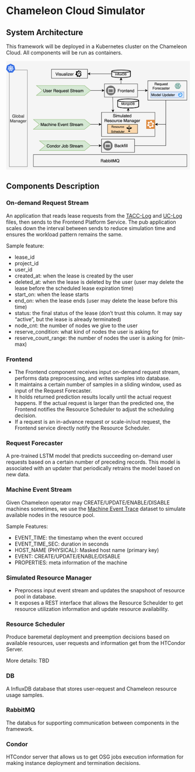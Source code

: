 # Chameleon Cloud Simulator

## System Architecture

This framework will be deployed in a Kubernetes cluster on the Chameleon Cloud. All components will be run as containers.

![arch](design/arch.png)



## Components Description

### On-demand Request Stream

An application that reads lease requests from the [TACC-Log](../datasets/lease_info_tacc.csv) and [UC-Log](../datasets/lease_info_uc.csv) files, then sends to the Frontend Platform Service.  The pub application scales down the interval between sends to reduce simulation time and ensures the workload pattern remains the same.

Sample feature:
- lease_id
- project_id
- user_id
- created_at: when the lease is created by the user
- deleted_at: when the lease is deleted by the user (user may delete the lease before the scheduled lease expiration time)
- start_on: when the lease starts
- end_on: when the lease ends (user may delete the lease before this time)
- status: the final status of the lease (don’t trust this column. It may say “active”, but the lease is already terminated)
- node_cnt: the number of nodes we give to the user
- reserve_condition: what kind of nodes the user is asking for
- reserve_count_range: the number of nodes the user is asking for (min-max)

### Frontend

- The Frontend component receives input on-demand request stream, performs data preprocessing, and writes samples into database.
- It maintains a certain number of samples in a sliding window, used as input of the Request Forecaster.
- It holds returned prediction results locally until the actual request happens. If the actual request is larger than the predicted one, the Frontend notifies the Resource Scheduler to adjust the scheduling decision.
- If a request is an in-advance request or scale-in/out request, the Frontend service directly notify the Resource Scheduler.

### Request Forecaster

A pre-trained LSTM model that predicts succeeding on-demand user requests based on a certain number of preceding records. This model is associated with an updater that periodically retrains the model based on new data.

### Machine Event Stream

Given Chameleon operator may CREATE/UPDATE/ENABLE/DISABLE machines sometimes, we use the [Machine Event Trace](../datasets/tacc_machine_events.csv) dataset to simulate available nodes in the resource pool.

Sample Features:

- EVENT_TIME: the timestamp when the event occured
- EVENT_TIME_SEC: duration in seconds
- HOST_NAME (PHYSICAL): Masked host name (primary key)
- EVENT: CREATE/UPDATE/ENABLE/DISABLE
- PROPERTIES: meta information of the machine

### Simulated Resource Manager

- Preprocess input event stream and updates the snapshoot of resource pool in database.
- It exposes a REST interface that allows the Resource Scheulder to get resource utilization information and update resource availability.

### Resource Scheduler

Produce baremetal deployment and preemption decisions based on available resources, user requests and information get from the HTCondor Server.

More details: TBD

### DB

A InfluxDB database that stores user-request and Chameleon resource usage samples.

### RabbitMQ

The databus for supporting communication between components in the framework.

### Condor

HTCondor server that allows us to get OSG jobs execution information for making instance deployment and termination decisions.



 